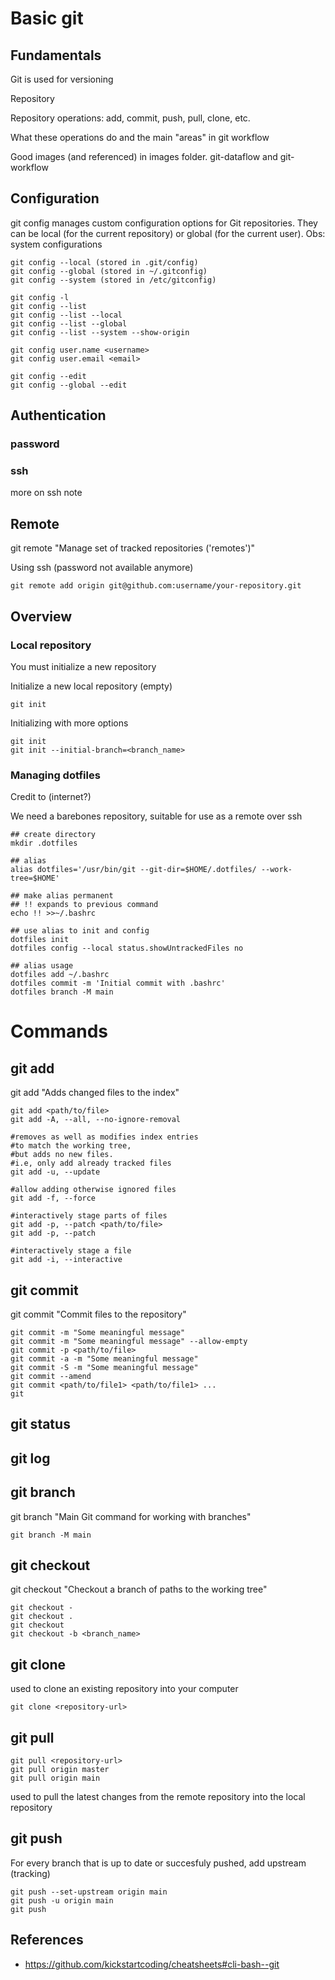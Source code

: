 
# Basic git

## Fundamentals

Git is used for versioning

Repository

Repository operations: add, commit, push, pull, clone, etc. 

What these operations do and the main "areas" in git workflow

Good images (and referenced) in images folder. git-dataflow and git-workflow

## Configuration

git config manages custom configuration options for Git repositories. They can be local (for the current repository) or global (for the current user). Obs: system configurations

```
git config --local (stored in .git/config)
git config --global (stored in ~/.gitconfig)
git config --system (stored in /etc/gitconfig)

git config -l
git config --list
git config --list --local
git config --list --global
git config --list --system --show-origin

git config user.name <username>
git config user.email <email>

git config --edit
git config --global --edit
```

## Authentication

### password

### ssh

more on ssh note

## Remote

git remote "Manage set of tracked repositories ('remotes')"

Using ssh (password not available anymore)
```
git remote add origin git@github.com:username/your-repository.git
```

## Overview

### Local repository

You must initialize a new repository

Initialize a new local repository (empty)

```
git init
```

Initializing with more options

```
git init
git init --initial-branch=<branch_name>
```

### Managing dotfiles

Credit to (internet?)

We need a barebones repository, suitable for use as a remote over ssh

```
## create directory
mkdir .dotfiles

## alias
alias dotfiles='/usr/bin/git --git-dir=$HOME/.dotfiles/ --work-tree=$HOME'

## make alias permanent
## !! expands to previous command
echo !! >>~/.bashrc

## use alias to init and config
dotfiles init
dotfiles config --local status.showUntrackedFiles no

## alias usage
dotfiles add ~/.bashrc
dotfiles commit -m 'Initial commit with .bashrc'
dotfiles branch -M main
```

# Commands

## git add

git add "Adds changed files to the index"

```
git add <path/to/file>
git add -A, --all, --no-ignore-removal

#removes as well as modifies index entries 
#to match the working tree, 
#but adds no new files.
#i.e, only add already tracked files
git add -u, --update 

#allow adding otherwise ignored files
git add -f, --force

#interactively stage parts of files
git add -p, --patch <path/to/file>
git add -p, --patch

#interactively stage a file
git add -i, --interactive
```

## git commit

git commit "Commit files to the repository"

```
git commit -m "Some meaningful message"
git commit -m "Some meaningful message" --allow-empty
git commit -p <path/to/file>
git commit -a -m "Some meaningful message"
git commit -S -m "Some meaningful message"
git commit --amend
git commit <path/to/file1> <path/to/file1> ...
git
```

## git status

## git log

## git branch

git branch "Main Git command for working with branches"

```
git branch -M main
```

## git checkout

git checkout "Checkout a branch of paths to the working tree"

```
git checkout -
git checkout .
git checkout
git checkout -b <branch_name>
```

## git clone

used to clone an existing repository into your computer
```
git clone <repository-url> 
```

## git pull

```
git pull <repository-url>
git pull origin master
git pull origin main
```

used to pull the latest changes from the remote repository
into the local repository

## git push

For every branch that is up to date or succesfuly pushed,
add upstream (tracking)
```
git push --set-upstream origin main
git push -u origin main
git push
```

## References

- <https://github.com/kickstartcoding/cheatsheets#cli-bash--git>
